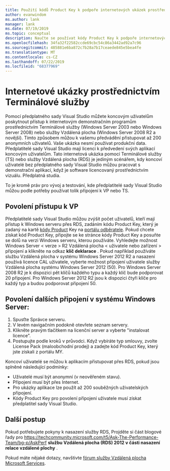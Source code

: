 ```yaml
---
title: Použití kódů Product Key k podpoře internetových ukázek prostřednictvím Terminálové služby | Microsoft Docs
author: evanwindom
ms.author: lank
manager: lank
ms.date: 07/19/2019
ms.topic: conceptual
description: Naučte se používat kódy Product Key k podpoře internetových ukázek prostřednictvím Terminálové služby a povolení přístupu k VP.
ms.openlocfilehash: 34fa32f22582ccde69cbc54c86a3442ad92a7c96
ms.sourcegitcommit: 485881e6ba872c7b28a7b17ceaede845e5bea4fe
ms.translationtype: MT
ms.contentlocale: cs-CZ
ms.lasthandoff: 07/22/2019
ms.locfileid: "68377969"
---
```

# <a name="internet-demonstrations-via-terminal-services"></a>Internetové ukázky prostřednictvím Terminálové služby
Pomocí předplatného sady Visual Studio můžete koncovým uživatelům poskytnout přístup k internetovým demonstračním programům prostřednictvím Terminálové služby (Windows Server 2003 nebo Windows Server 2008) nebo služby Vzdálená plocha (Windows Server 2008 R2 a novější). Tímto způsobem můžou k vašemu předvádění přistupovat až 200 anonymních uživatelů. Vaše ukázka nesmí používat produkční data. Předplatitelé sady Visual Studio mají licenci k předvedení svých aplikací koncovým uživatelům. Tato internetová ukázka pomocí Terminálové služby (TS) nebo služby Vzdálená plocha (RDS) je jediným scénářem, kdy koncoví uživatelé bez předplatného sady Visual Studio můžou pracovat s demonstrační aplikací, když je software licencovaný prostřednictvím vizuálu. Předplatná studia.

To je kromě práv pro vývoj a testování, kde předplatitelé sady Visual Studio můžou podle potřeby používat tolik připojení k VP nebo TS.

## <a name="enabling-rds-access"></a>Povolení přístupu k VP
Předplatitelé sady Visual Studio můžou zvýšit počet uživatelů, kteří mají přístup k Windows serveru přes RDS, zadáním kódu Product Key, který je zadaný na kartě [kódy Product](https://my.visualstudio.com/productkeys?wt.mc_id=o~msft~docs) Key na [portálu odběratele](https://my.visualstudio.com?wt.mc_id=o~msft~docs). Pokud chcete získat kód Product Key, připojte se ke stránce kódy Product Key a posuňte se dolů na verzi Windows serveru, kterou používáte. Vyhledejte možnost Windows Server < verze > R2 Vzdálená plocha < uživatele nebo zařízení > připojení a klikněte na odkaz **klíč deklarace** . Pokud například používáte službu Vzdálená plocha v systému Windows Server 2012 R2 a nasazení používá licence CAL uživatele, vyberte možnost připojení uživatele služby Vzdálená plocha systému Windows Server 2012 (50).
Pro Windows Server 2008 R2 je k dispozici pět klíčů každého typu a každý klíč bude podporovat 20 připojení. Pro Windows Server 2012 R2 jsou k dispozici čtyři klíče pro každý typ a budou podporovat připojení 50.

## <a name="to-enable-additional-connections-in-windows-server"></a>Povolení dalších připojení v systému Windows Server:
1. Spusťte Správce serveru.
2. V levém navigačním podokně otevřete seznam servery.
3. Klikněte pravým tlačítkem na licenční server a vyberte "instalovat licence".
4. Postupujte podle kroků v průvodci.  Když vybíráte typ smlouvy, zvolte License Pack (maloobchodní prodej) a zadejte kód Product Key, který jste získali z portálu MY.

Koncoví uživatelé se můžou k aplikacím přistupovat přes RDS, pokud jsou splněné následující podmínky:
- Uživatelé musí být anonymní (v neověřeném stavu).
- Připojení musí být přes Internet.
- Pro ukázky aplikace lze použít až 200 souběžných uživatelských připojení.
- Kódy Product Key pro povolení připojení uživatele musí získat předplatitel sady Visual Studio.

## <a name="next-steps"></a>Další postup
Pokud potřebujete pokyny k nasazení služby RDS, Projděte si část blogové řady pro https://techcommunity.microsoft.com/t5/Ask-The-Performance-Team/bg-p/AskPerf **službu Vzdálená plocha (RDS) 2012 v části nasazení relace vzdálené plochy** . 

Pokud máte nějaké dotazy, navštivte [fórum služby Vzdálená plocha Microsoft Services](https://social.technet.microsoft.com/Forums/windowsserver/home?forum=winserverTS).

